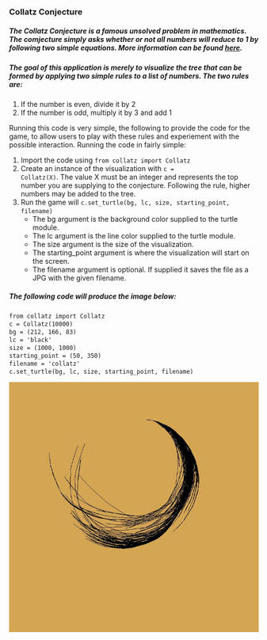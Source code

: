 ### Collatz Conjecture

##### The Collatz Conjecture is a famous unsolved problem in mathematics. The comjecture simply asks whether or not all numbers will reduce to 1 by following two simple equations. More information can be found [here](https://en.wikipedia.org/wiki/Collatz_conjecture).

##### The goal of this application is merely to visualize the tree that can be formed by applying two simple rules to a list of numbers. The two rules are:
1) If the number is even, divide it by 2
2) If the number is odd, multiply it by 3 and add 1

Running this code is very simple, the following to provide the code for the game, to allow users to play with these rules and experiement with the possible interaction. Running the code in fairly simple:
1) Import the code using <code>from collatz import Collatz</code>
2) Create an instance of the visualization with <code>c = Collatz(X)</code>. The value X must be an integer and represents the top number you are supplying to the conjecture. Following the rule, higher numbers may be added to the tree.
3) Run the game will <code>c.set_turtle(bg, lc, size, starting_point, filename)</code>
    - The bg argument is the background color supplied to the turtle module.
    - The lc argument is the line color supplied to the turtle module.
    - The size argument is the size of the visualization.
    - The starting_point argument is where the visualization will start on the screen.
    - The filename argument is optional. If supplied it saves the file as a JPG with the given filename.

##### The following code will produce the image below:

    from collatz import Collatz
    c = Collatz(10000)
    bg = (212, 166, 83)
    lc = 'black'
    size = (1000, 1000)
    starting_point = (50, 350)
    filename = 'collatz'
    c.set_turtle(bg, lc, size, starting_point, filename)

![Collatz Conjecture example visualization](./images/collatz.jpg)